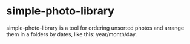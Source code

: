 # simple-photo-library

simple-photo-library is a tool for ordering unsorted photos and arrange them in a folders by dates, like this:
year/month/day.

